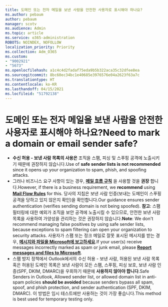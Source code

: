 ```yaml
---
title: 도메인 또는 전자 메일을 보낸 사람을 안전한 사용자로 표시해야 하나요?
ms.author: pebaum
author: pebaum
manager: scotv
ms.audience: Admin
ms.topic: article
ms.service: o365-administration
ROBOTS: NOINDEX, NOFOLLOW
localization_priority: Priority
ms.collection: Adm_O365
ms.custom:
- "9002921"
- "5673"
ms.openlocfilehash: a1c4c4d2fadaf75eda9b5b322aca35c32dfee8ea
ms.sourcegitcommit: 8bc60ec34bc1e40685e3976576e04a2623f63a7c
ms.translationtype: HT
ms.contentlocale: ko-KR
ms.lasthandoff: 04/15/2021
ms.locfileid: "51792138"
---
```

# <a name="need-to-mark-a-domain-or-email-sender-safe"></a><span data-ttu-id="b0e80-102">도메인 또는 전자 메일을 보낸 사람을 안전한 사용자로 표시해야 하나요?</span><span class="sxs-lookup"><span data-stu-id="b0e80-102">Need to mark a domain or email sender safe?</span></span>

- <span data-ttu-id="b0e80-103">**수신 허용 - 보낸 사람 목록의 사용은** 조직을 스팸, 피싱 및 스푸핑 공격에 노출시키기 때문에 권장하지 않습니다.</span><span class="sxs-lookup"><span data-stu-id="b0e80-103">Use of **safe sender lists is not recommended** since it opens up your organization to spam, phish, and spoofing attacks.</span></span>
- <span data-ttu-id="b0e80-104">그러나 비즈니스 요구 사항이 있는 경우, **[메일 흐름 규칙](https://docs.microsoft.com/microsoft-365/security/office-365-security/create-safe-sender-lists-in-office-365?view=o365-worldwide#recommended-use-mail-flow-rules)** 을 사용할 것을 **권장** 합니다.</span><span class="sxs-lookup"><span data-stu-id="b0e80-104">However, if there is a business requirement, we **recommend** using **[Mail Flow Rules](https://docs.microsoft.com/microsoft-365/security/office-365-security/create-safe-sender-lists-in-office-365?view=o365-worldwide#recommended-use-mail-flow-rules)** for this.</span></span> <span data-ttu-id="b0e80-105">당사의 지침은 보낸 사람 인증(보내는 도메인이 스푸핑 공격을 당하고 있지 않은지 확인)을 확인합니다.</span><span class="sxs-lookup"><span data-stu-id="b0e80-105">Our guidance ensures sender authentication (verifies sending domain is not being spoofed).</span></span> <span data-ttu-id="b0e80-106">**참고**: 스팸 필터링에 대한 예외가 조직을 보안 공격에 노출시킬 수 있으므로, 안전한 보낸 사람 목록을 사용하여 가양성을 관리하는 것은 권장하지 않습니다.</span><span class="sxs-lookup"><span data-stu-id="b0e80-106">**Note**: We don't recommend managing false positives by using safe sender lists, because exceptions to spam filtering can open your organization to security attacks.</span></span> <span data-ttu-id="b0e80-107">사용자가 스팸 또는 정크 메일로 잘못 표시된 메시지를 받는 경우, **[메시지와 파일을 Microsoft에 보고하세요](https://protection.office.com/reportsubmission)**.</span><span class="sxs-lookup"><span data-stu-id="b0e80-107">If your user(s) receive messages incorrectly marked as spam or junk email, please **[Report messages and files to Microsoft](https://protection.office.com/reportsubmission)**.</span></span>
- <span data-ttu-id="b0e80-108">스팸 방지 정책에서 Outlook에서의 수신 허용 - 보낸 사람, 허용된 보낸 사람 목록 혹은 허용된 도메인 목록은 보낸 사람이 모든 스팸, 스푸핑, 피싱 보호, 보낸 사람 인증(SPF, DKIM, DMARC)을 우회하기 때문에 **사용하지 않아야 합니다**.</span><span class="sxs-lookup"><span data-stu-id="b0e80-108">Safe Senders in Outlook, Allowed sender list, or allowed domain list in anti-spam policies **should be avoided** because senders bypass all spam, spoof, and phish protection, and sender authentication (SPF, DKIM, DMARC).</span></span> <span data-ttu-id="b0e80-109">이 방법은 임시 테스트에만 사용하는 것이 가장 좋습니다.</span><span class="sxs-lookup"><span data-stu-id="b0e80-109">This method is best used for temporary testing only.</span></span>
